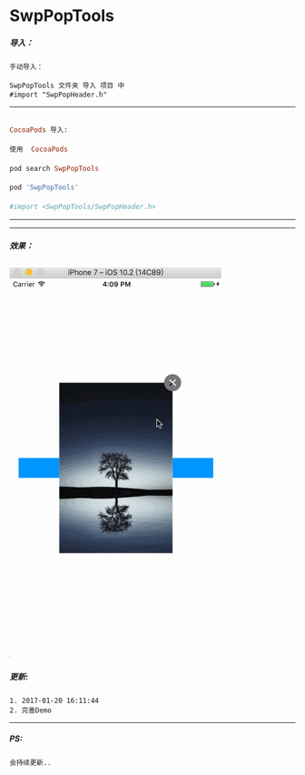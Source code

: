# SwpPopTools


##### 导入：

```
手动导入：

SwpPopTools 文件夹 导入 项目 中
#import "SwpPopHeader.h"
```
---

```ruby

CocoaPods 导入:

使用  CocoaPods

pod search SwpPopTools

pod 'SwpPopTools'

#import <SwpPopTools/SwpPopHeader.h>

```
---

---
##### 效果：
![(图片轮播效果)](https://raw.githubusercontent.com/swp-song/SwpPopTools/master/Screenshot/SwpPopTools.gif)
---

##### 更新:

```
1. 2017-01-20 16:11:44
2. 完善Demo

```

---

##### PS:
```
会持续更新..
```
